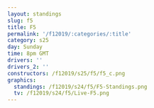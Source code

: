 ```yaml
---
layout: standings
slug: f5
title: F5
permalink: '/f12019/:categories/:title'
category: s25
day: Sunday
time: 8pm GMT
drivers: ''
drivers_2: ''
constructors: /f12019/s25/f5/f5_c.png
graphics:
  standings: /f12019/s24/f5/F5-Standings.png
  tv: /f12019/s24/f5/Live-F5.png
---
```


